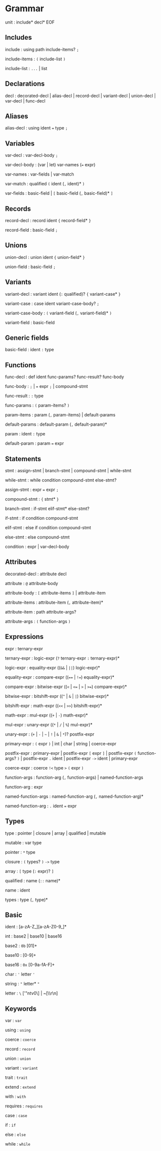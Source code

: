 # Grammar

unit : include* decl* EOF 

## Includes

include : using path include-items? `;` 

include-items : `(` include-list `)`

include-list : `...` | list

## Declarations

decl : decorated-decl | alias-decl | record-decl | variant-decl | union-decl | var-decl | func-decl

## Aliases

alias-decl : using ident `=` type `;`

## Variables

var-decl : var-decl-body `;`

var-decl-body : (var | let) var-names (`=` expr)

var-names : var-fields | var-match

var-match : qualified `(` ident (`,` ident)* `)`

var-fields : basic-field | `[` basic-field (`,` basic-field)* `]`

## Records

record-decl : record ident `{` record-field* `}`

record-field : basic-field `;`

## Unions

union-decl : union ident `{` union-field* `}`

union-field : basic-field `;`

## Variants

variant-decl : variant ident (`:` qualified)? `{` variant-case* `}`

variant-case : case ident variant-case-body? `;`

variant-case-body : `(` variant-field (`,` variant-field)* `)`

variant-field : basic-field

## Generic fields

basic-field : ident `:` type

## Functions

func-decl : def ident func-params? func-result? func-body

func-body : `;` | `=` expr `;` | compound-stmt

func-result : `:` type

func-params : `(` param-items? `)`

param-items : param (`,` param-items) | default-params

default-params : default-param (`,` default-param)*

param : ident `:` type

default-param : param `=` expr

## Statements

stmt : assign-stmt | branch-stmt | compound-stmt | while-stmt

while-stmt : while condition compound-stmt else-stmt?

assign-stmt : expr `=` expr `;`

compound-stmt : `{` stmt* `}`

branch-stmt : if-stmt elif-stmt* else-stmt?

if-stmt : if condition compound-stmt

elif-stmt : else if condition compound-stmt

else-stmt : else compound-stmt

condition : expr | var-decl-body

## Attributes

decorated-decl : attribute decl

attribute : `@` attribute-body

attribute-body : `[` attribute-items `]` | attribute-item

attribute-items : attribute-item (`,` attribute-item)*

attribute-item : path attribute-args?

attribute-args : `(` function-args `)`

## Expressions

expr : ternary-expr

ternary-expr : logic-expr (`?` ternary-expr `:` ternary-expr)*

logic-expr : equality-expr ((`&&` | `||`) logic-expr)*

equality-expr : compare-expr ((`==` | `!=`) equality-expr)*

compare-expr : bitwise-expr ((`<` | `<=` | `>` | `>=`) compare-expr)*

bitwise-expr : bitshift-expr ((`^` | `&` | `|`) bitwise-expr)*

bitshift-expr : math-expr ((`<<` | `>>`) bitshift-expr)*

math-expr : mul-expr ((`+` | `-`) math-expr)*

mul-expr : unary-expr ((`*` | `/` | `%`) mul-expr)*

unary-expr : (`+` | `-` | `~` | `!` | `&` | `*`)? postfix-expr

primary-expr : `(` expr `)` | int | char | string | coerce-expr

postfix-expr : primary-expr | postfix-expr `[` expr `]` | postfix-expr `(` function-args? `)` | postfix-expr `.` ident | postfix-expr `->` ident | primary-expr

coerce-expr : coerce `!<` type `>` `(` expr `)`

function-args : function-arg (`,` function-args) | named-function-args

function-arg : expr

named-function-args : named-function-arg (`,` named-function-arg)*

named-function-arg : `.` ident `=` expr

## Types

type : pointer | closure | array | qualified | mutable

mutable : var type

pointer : `*` type

closure : `(` types? `)` `->` type

array : `[` type (`:` expr)? `]`

qualified : name (`::` name)*

name : ident

types : type (`,` type)* 

## Basic

ident : [a-zA-Z_][a-zA-Z0-9_]* 

int : base2 | base10 | base16

base2 : `0b` [01]+

base10 : [0-9]+

base16 : `0x` [0-9a-fA-F]+

char : `'` letter `'`

string : `"` letter* `"`

letter : `\` ['"ntv0\\] | ~[\\\r\n]

## Keywords

var : `var`

using : `using`

coerce : `coerce`

record : `record`

union : `union`

variant : `variant`

trait : `trait`

extend : `extend`

with : `with`

requires : `requires`

case : `case`

if : `if`

else : `else`

while : `while`
